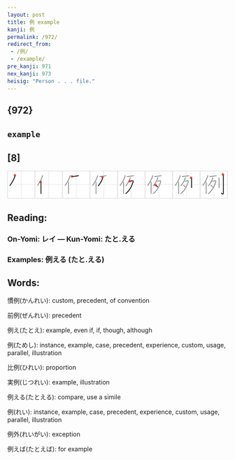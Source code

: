 ```yaml
---
layout: post
title: 例 example
kanji: 例
permalink: /972/
redirect_from:
 - /例/
 - /example/
pre_kanji: 971
nex_kanji: 973
heisig: "Person . . . file."
---
```


## {972}

## `example`

## [8]

<div class="stroke"><img src="../images/E4BE8B.png" /></div>

## Reading:

### On-Yomi: レイ &mdash; Kun-Yomi: たと.える

### Examples: 例える (たと.える)

## Words:

慣例(かんれい): custom, precedent, of convention

前例(ぜんれい): precedent

例え(たとえ): example, even if, if, though, although

例(ためし): instance, example, case, precedent, experience, custom, usage, parallel, illustration

比例(ひれい): proportion

実例(じつれい): example, illustration

例える(たとえる): compare, use a simile

例(れい): instance, example, case, precedent, experience, custom, usage, parallel, illustration

例外(れいがい): exception

例えば(たとえば): for example
